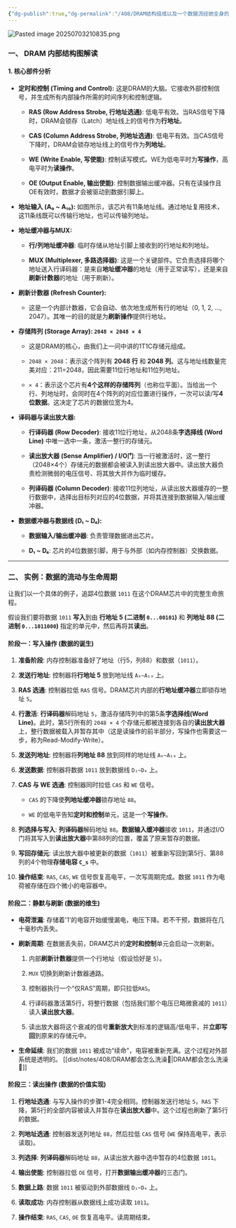 ```yaml
---
{"dg-publish":true,"dg-permalink":"/408/DRAM结构组成以及一个数据流经她全身的例子🥵","permalink":"/408/DRAM结构组成以及一个数据流经她全身的例子🥵/"}
---
```



![Pasted image 20250703210835.png](/img/user/%E9%99%84%E4%BB%B6/Pasted%20image%2020250703210835.png)
### 一、 DRAM 内部结构图解读
#### 1. 核心部件分析

- **定时和控制 (Timing and Control):** 这是DRAM的大脑。它接收外部控制信号，并生成所有内部操作所需的时间序列和控制逻辑。
    
    - **RAS (Row Address Strobe, 行地址选通)**: 低电平有效。当RAS信号下降时，DRAM会锁存（Latch）地址线上的信号作为**行地址**。
        
    - **CAS (Column Address Strobe, 列地址选通)**: 低电平有效。当CAS信号下降时，DRAM会锁存地址线上的信号作为**列地址**。
        
    - **WE (Write Enable, 写使能)**: 控制读写模式。WE为低电平时为**写操作**，高电平时为**读操作**。
        
    - **OE (Output Enable, 输出使能)**: 控制数据输出缓冲器。只有在读操作且OE有效时，数据才会被驱动到数据引脚上。
        
- **地址输入 (A₀ ~ A₁₀):** 如图所示，该芯片有11条地址线。通过地址复用技术，这11条线既可以传输行地址，也可以传输列地址。
    
- **地址缓冲器与MUX:**
    
    - **行/列地址缓冲器**: 临时存储从地址引脚上接收到的行地址和列地址。
        
    - **MUX (Multiplexer, 多路选择器)**: 这是一个关键部件。它负责选择将哪个地址送入行译码器：是来自**地址缓冲器**的地址（用于正常读写），还是来自**刷新计数器**的地址（用于刷新）。
        
- **刷新计数器 (Refresh Counter):**
    
    - 这是一个内部计数器，它会自动、依次地生成所有行的地址（0, 1, 2, ..., 2047）。其唯一的目的就是为**刷新操作**提供行地址。
        
- **存储阵列 (Storage Array): `2048 × 2048 × 4`**
    
    - 这是DRAM的核心，由我们上一问中讲的1T1C存储元组成。
        
    - `2048 × 2048`：表示这个阵列有 **2048 行** 和 **2048 列**。这与地址线数量完美对应：211=2048，因此需要11位行地址和11位列地址。
        
    - `× 4`：表示这个芯片有**4个这样的存储阵列**（也称位平面）。当给出一个行、列地址时，会同时在4个阵列的对应位置进行操作，一次可以读/写**4位数据**。这决定了芯片的数据位宽为4。
        
- **译码器与读出放大器:**
    
    - **行译码器 (Row Decoder)**: 接收11位行地址，从2048条**字选择线 (Word Line)** 中唯一选中一条，激活一整行的存储元。
        
    - **读出放大器 (Sense Amplifier) / I/O门**: 当一行被激活时，这一整行（2048×4个）存储元的数据都会被读入到读出放大器中。读出放大器负责检测微弱的电压信号、将其放大并作为临时缓存。
        
    - **列译码器 (Column Decoder)**: 接收11位列地址，从读出放大器缓存的一整行数据中，选择出目标列对应的4位数据，并将其连接到数据输入/输出缓冲器。
        
- **数据缓冲器与数据线 (D₁ ~ D₄):**
    
    - **数据输入/输出缓冲器**: 负责管理数据进出芯片。
        
    - **D₁ ~ D₄**: 芯片的4位数据引脚，用于与外部（如内存控制器）交换数据。
        

---

### 二、 实例：数据的流动与生命周期

让我们以一个具体的例子，追踪4位数据 `1011` 在这个DRAM芯片中的完整生命旅程。

假设我们要将数据 `1011` **写入**到由 **行地址 5 (二进制 `0...00101`)** 和 **列地址 88 (二进制 `0...1011000`)** 指定的单元中，然后再将其**读出**。

#### 阶段一：写入操作 (数据的诞生)

1. **准备阶段**: 内存控制器准备好了地址（行5，列88）和数据（`1011`）。
    
2. **发送行地址**: 控制器将**行地址 5** 放到地址线 `A₀~A₁₀` 上。
    
3. **RAS 选通**: 控制器拉低 `RAS` 信号。DRAM芯片内部的**行地址缓冲器**立即锁存地址 `5`。
    
4. **行激活**: **行译码器**解码地址 `5`，激活存储阵列中的第5条**字选择线(Word Line)**。此时，第5行所有的 `2048 × 4` 个存储元都被连接到各自的**读出放大器**上，整行数据被载入并暂存其中（这是读操作的前半部分，写操作也需要这一步，称为Read-Modify-Write）。
    
5. **发送列地址**: 控制器将**列地址 88** 放到同样的地址线 `A₀~A₁₀` 上。
    
6. **发送数据**: 控制器将数据 `1011` 放到数据线 `D₁~D₄` 上。
    
7. **CAS 与 WE 选通**: 控制器同时拉低 `CAS` 和 `WE` 信号。
    
    - `CAS` 的下降使**列地址缓冲器**锁存地址 `88`。
        
    - `WE` 的低电平告知**定时和控制**单元，这是一个**写操作**。
        
8. **列选择与写入**: **列译码器**解码地址 `88`。**数据输入缓冲器**接收 `1011`，并通过I/O门将其写入到**读出放大器**中第88列的位置，覆盖了原来暂存的数据。
    
9. **写回存储元**: 读出放大器中被更新的数据（`1011`）被重新写回到第5行、第88列的4个物理**存储电容 `C_s`** 中。
    
10. **操作结束**: `RAS`, `CAS`, `WE` 信号恢复高电平，一次写周期完成。数据 `1011` 作为电荷被存储在四个微小的电容器中。
    

#### 阶段二：静默与刷新 (数据的维生)

- **电荷泄漏**: 存储着'1'的电容开始缓慢漏电，电压下降。若不干预，数据将在几十毫秒内丢失。
    
- **刷新周期**: 在数据丢失前，DRAM芯片的**定时和控制**单元会启动一次刷新。
    
    1. 内部**刷新计数器**提供一个行地址（假设恰好是 `5`）。
        
    2. `MUX` 切换到刷新计数器通路。
        
    3. 控制器执行一个“仅RAS”周期，即只拉低`RAS`。
        
    4. 行译码器激活第5行，将整行数据（包括我们那个电压已略微衰减的 `1011`）读入**读出放大器**。
        
    5. 读出放大器将这个衰减的信号**重新放大**到标准的逻辑高/低电平，并**立即写回**到原来的存储元中。
        
- **生命延续**: 我们的数据 `1011` 被成功“续命”，电容被重新充满。这个过程对外部系统是透明的。
    [[dist/notes/408/DRAM都会怎么洗澡🥵\|DRAM都会怎么洗澡🥵]]

#### 阶段三：读出操作 (数据的价值实现)

1. **行地址选通**: 与写入操作的步骤1-4完全相同。控制器发送行地址 `5`，`RAS` 下降，第5行的全部内容被读入并暂存在**读出放大器**中。这个过程也刷新了第5行的数据。
    
2. **列地址选通**: 控制器发送列地址 `88`，然后拉低 `CAS` 信号 (`WE` 保持高电平，表示读取)。
    
3. **列选择**: **列译码器**解码地址 `88`，从读出放大器中选中暂存的4位数据 `1011`。
    
4. **输出使能**: 控制器拉低 `OE` 信号，打开**数据输出缓冲器**的三态门。
    
5. **数据上路**: 数据 `1011` 被驱动到外部数据线 `D₁~D₄` 上。
    
6. **读取成功**: 内存控制器从数据线上成功读取 `1011`。
    
7. **操作结束**: `RAS`, `CAS`, `OE` 恢复高电平。读周期结束。
    
